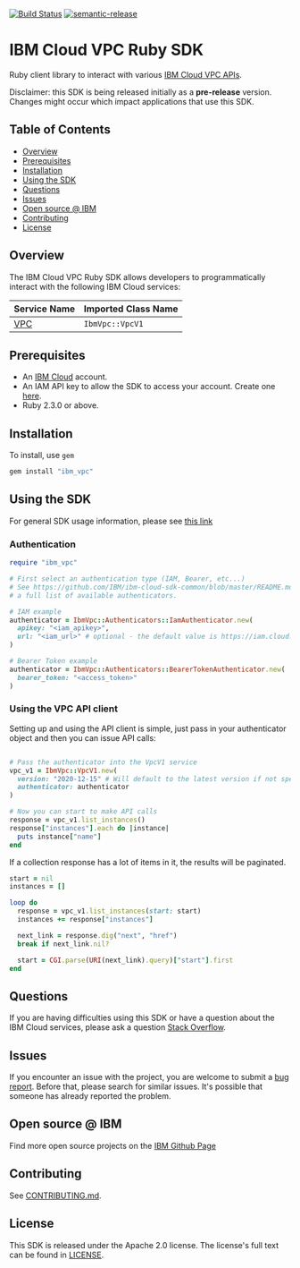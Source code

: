 [![Build Status](https://travis.ibm.com/ibmcloud/vpc-ruby-sdk.svg?token=swhipuowmWLkVNjPbrfs&branch=master)](https://travis.ibm.com/ibmcloud/vpc-ruby-sdk)
[![semantic-release](https://img.shields.io/badge/%20%20%F0%9F%93%A6%F0%9F%9A%80-semantic--release-e10079.svg)](https://github.com/semantic-release/semantic-release)
# IBM Cloud VPC Ruby SDK

Ruby client library to interact with various [IBM Cloud VPC APIs](https://cloud.ibm.com/apidocs?category=compute).

Disclaimer: this SDK is being released initially as a **pre-release** version.
Changes might occur which impact applications that use this SDK.

## Table of Contents

<!--
  The TOC below is generated using the `markdown-toc` node package.

      https://github.com/jonschlinkert/markdown-toc

  You should regenerate the TOC after making changes to this file.

      npx markdown-toc -i README.md
  -->

<!-- toc -->

- [Overview](#overview)
- [Prerequisites](#prerequisites)
- [Installation](#installation)
- [Using the SDK](#using-the-sdk)
- [Questions](#questions)
- [Issues](#issues)
- [Open source @ IBM](#open-source--ibm)
- [Contributing](#contributing)
- [License](#license)

<!-- tocstop -->

## Overview

The IBM Cloud VPC Ruby SDK allows developers to programmatically interact with the following
IBM Cloud services:

Service Name | Imported Class Name
--- | ---
[VPC](https://cloud.ibm.com/apidocs/vpc) | `IbmVpc::VpcV1`

## Prerequisites

[ibm-cloud-onboarding]: https://cloud.ibm.com/registration

* An [IBM Cloud][ibm-cloud-onboarding] account.
* An IAM API key to allow the SDK to access your account. Create one [here](https://cloud.ibm.com/iam/apikeys).
* Ruby 2.3.0 or above.

## Installation

To install, use `gem`

```bash
gem install "ibm_vpc"
```

## Using the SDK
For general SDK usage information, please see [this link](https://github.com/IBM/ibm-cloud-sdk-common/blob/master/README.md)

### Authentication

```ruby
require "ibm_vpc"

# First select an authentication type (IAM, Bearer, etc...)
# See https://github.com/IBM/ibm-cloud-sdk-common/blob/master/README.md#authentication for
# a full list of available authenticators.

# IAM example
authenticator = IbmVpc::Authenticators::IamAuthenticator.new(
  apikey: "<iam_apikey>",
  url: "<iam_url>" # optional - the default value is https://iam.cloud.ibm.com/identity/token
)

# Bearer Token example
authenticator = IbmVpc::Authenticators::BearerTokenAuthenticator.new(
  bearer_token: "<access_token>"
)
```

### Using the VPC API client

Setting up and using the API client is simple, just pass in your authenticator object and then you can issue API calls:

```ruby

# Pass the authenticator into the VpcV1 service
vpc_v1 = IbmVpc::VpcV1.new(
  version: "2020-12-15" # Will default to the latest version if not specified
  authenticator: authenticator
)

# Now you can start to make API calls
response = vpc_v1.list_instances()
response["instances"].each do |instance|
  puts instance["name"]
end
```

If a collection response has a lot of items in it, the results will be paginated.

```ruby
start = nil
instances = []

loop do
  response = vpc_v1.list_instances(start: start)
  instances += response["instances"]

  next_link = response.dig("next", "href")
  break if next_link.nil?

  start = CGI.parse(URI(next_link).query)["start"].first
end
```

## Questions

If you are having difficulties using this SDK or have a question about the IBM Cloud services,
please ask a question
[Stack Overflow](http://stackoverflow.com/questions/ask?tags=ibm-cloud).

## Issues
If you encounter an issue with the project, you are welcome to submit a
[bug report](https://github.com/IBM/vpc-ruby-sdk/issues).
Before that, please search for similar issues. It's possible that someone has already reported the problem.

## Open source @ IBM
Find more open source projects on the [IBM Github Page](http://ibm.github.io/)

## Contributing
See [CONTRIBUTING.md](https://github.com/IBM/vpc-ruby-sdk/blob/master/CONTRIBUTING.md).

## License

This SDK is released under the Apache 2.0 license.
The license's full text can be found in [LICENSE](https://github.com/IBM/vpc-ruby-sdk/blob/master/LICENSE).
